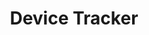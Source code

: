 ---
title: Device Tracker
img: /images/products/devicetracker.png
layout: list-mx.html
menu:
  title: Device Tracker
  items:
    - title: About
      url: /devicetrackercloud/3-0/guide/about
    - title: Install & Setup
      url: /devicetrackercloud/3-0/guide/setup
    - title: Admin View
      url: /devicetrackercloud/3-0/guide/admin
    - title: Device Tracking
      url: /devicetrackercloud/3-0/guide/mgmt
    - title: Configuration
      url: /devicetrackercloud/3-0/guide/config
    - title: Troubleshooting & FAQ
      url: /devicetrackercloud/3-0/guide/troubleshooting
    - icon: fa fa-search
      url: /devicetrackercloud/3-0/search
product: Device Tracker
productversion: '3.0'
---